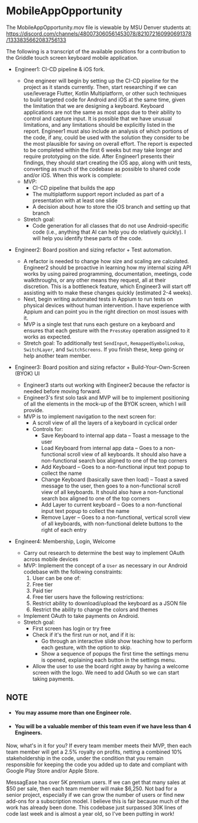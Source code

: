 # MobileAppOpportunity

The MobileAppOpportunity.mov file is viewable by MSU Denver students at:
https://discord.com/channels/480073060561453078/821072160990691378/1333835662083756133

The following is a transcript of the available positions for a contribution to the Griddle touch screen keyboard mobile application.

- Engineer1: CI-CD pipeline & iOS fork.
  - One engineer will begin by setting up the CI-CD pipeline for the project as it stands currently. Then, start researching if we can use/leverage Flutter, Kotlin Multiplatform, or other such techniques to build targeted code for Android and iOS at the same time, given the limitation that we are designing a keyboard. Keyboard applications are not the same as most apps due to their ability to control and capture input. It is possible that we have unusual limitations, and any limitations should be explicitly listed in the report. Engineer1 must also include an analysis of which portions of the code, if any, could be used with the solution they consider to be the most plausible for saving on overall effort. The report is expected to be completed within the first 6 weeks but may take longer and require prototyping on the side. After Engineer1 presents their findings, they should start creating the iOS app, along with unit tests, converting as much of the codebase as possible to shared code and/or iOS. When this work is complete:
  - MVP:
    - CI-CD pipeline that builds the app
    - The multiplatform support report included as part of a presentation with at least one slide
    - A decision about how to store the iOS branch and setting up that branch
  - Stretch goal:
    - Code generation for all classes that do not use Android-specific code (i.e., anything that AI can help you do relatively quickly). I will help you identify these parts of the code.

- Engineer2: Board position and sizing refactor + Test automation.
  - A refactor is needed to change how size and scaling are calculated. Engineer2 should be proactive in learning how my internal sizing API works by using paired programming, documentation, meetings, code walkthroughs, or any other means they request, all at their discretion. This is a bottleneck feature, which Engineer3 will start off assisting with to make these changes quickly (estimated 2-4 weeks).  
  - Next, begin writing automated tests in Appium to run tests on physical devices without human intervention. I have experience with Appium and can point you in the right direction on most issues with it.
  - MVP is a single test that runs each gesture on a keyboard and ensures that each gesture with the `PressKey` operation assigned to it works as expected.
  - Stretch goal: To additionally test `SendInput`, `RemappedSymbolLookup`, `SwitchLayer`, and `SwitchScreens`. If you finish these, keep going or help another team member.

- Engineer3: Board position and sizing refactor + Build-Your-Own-Screen (BYOK) UI
  - Engineer3 starts out working with Engineer2 because the refactor is needed before moving forward.
  - Engineer3's first solo task and MVP will be to implement positioning of all the elements in the mock-up of the BYOK screen, which I will provide.
  - MVP is to implement navigation to the next screen for:
    - A scroll view of all the layers of a keyboard in cyclical order
    - Controls for:
      - Save Keyboard to internal app data – Toast a message to the user
      - Load Keyboard from internal app data – Goes to a non-functional scroll view of all keyboards. It should also have a non-functional search box aligned to one of the top corners
      - Add Keyboard – Goes to a non-functional input text popup to collect the name
      - Change Keyboard (basically save then load) – Toast a saved message to the user, then goes to a non-functional scroll view of all keyboards. It should also have a non-functional search box aligned to one of the top corners
      - Add Layer to current keyboard – Goes to a non-functional input text popup to collect the name
      - Remove Layer – Goes to a non-functional, vertical scroll view of all keyboards, with non-functional delete buttons to the right of each entry

- Engineer4: Membership, Login, Welcome
  - Carry out research to determine the best way to implement OAuth across mobile devices
  - MVP: Implement the concept of a `User` as necessary in our Android codebase with the following constraints:
    1. User can be one of:
      1. Free tier
      2. Paid tier
    2. Free tier users have the following restrictions:
      1. Restrict ability to download/upload the keyboard as a JSON file
      2. Restrict the ability to change the colors and themes
  - Implement OAuth to take payments on Android.
  - Stretch goal:
    - First screen has login or try free
    - Check if it's the first run or not, and if it is:
      - Go through an interactive slide show teaching how to perform each gesture, with the option to skip.
      - Show a sequence of popups the first time the settings menu is opened, explaining each button in the settings menu.
    - Allow the user to use the board right away by having a welcome screen with the logo. We need to add OAuth so we can start taking payments.

## NOTE
- #### You may assume more than one Engineer role.
- #### You will be a valuable member of this team even if we have less than 4 Engineers.

Now, what's in it for you? If every team member meets their MVP, then each team member will get a 2.5% royalty on profits, netting a combined 10% stakeholdership in the code, under the condition that you remain responsible for keeping the code you added up to date and compliant with Google Play Store and/or Apple Store.

MessagEase has over 5K premium users. If we can get that many sales at $50 per sale, then each team member will make $6,250. Not bad for a senior project, especially if we can grow the number of users or find new add-ons for a subscription model. I believe this is fair because much of the work has already been done. This codebase just surpassed 30K lines of code last week and is almost a year old, so I've been putting in work!
